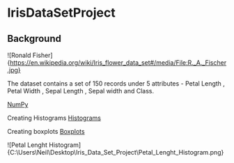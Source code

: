 IrisDataSetProject
==========================================================
Background
----------------------------------------------------------
![Ronald Fisher]{https://en.wikipedia.org/wiki/Iris_flower_data_set#/media/File:R._A._Fischer.jpg}

The dataset contains a set of 150 records under 5 attributes - Petal Length , Petal Width , Sepal Length , Sepal width and Class.

[NumPy](http://www.numpy.org/)

Creating Histograms
[Histograms](https://matplotlib.org/gallery/statistics/histogram_features.html)

Creating boxplots
[Boxplots](https://matplotlib.org/api/_as_gen/matplotlib.pyplot.boxplot.html)

![Petal Lenght Histogram]{C:\Users\Neil\Desktop\Iris_Data_Set_Project\Petal_Lenght_Histogram.png}

